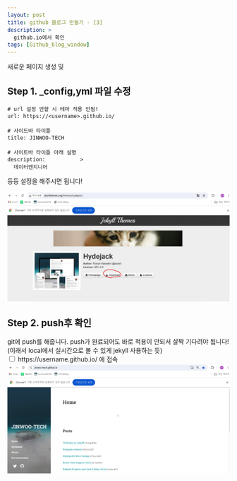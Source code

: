 ```yaml
---
layout: post
title: github 블로그 만들기 - [3]
description: >
  github.io에서 확인
tags: [Github_blog_window]
---
```

새로운 페이지 생성 및  

<h2>Step 1. _config,yml 파일 수정</h2>

```
# url 설정 안할 시 테마 적용 안됨!
url: https://<username>.github.io/

# 사이드바 타이틀 
title: JINWOO-TECH

# 사이트바 타이틀 아래 설명
description:           >
  데이터엔지니어 
```
등등 설정을 해주시면 됩니다!

<img src = '/assets/img/20240816hydejackdownload.png'>


<h2>Step 2. push후 확인</h2>
git에 push를 해줍니다. push가 완료되어도 바로 적용이 안되서 살짝 기다려야 됩니다! (이래서 local에서 실시간으로 볼 수 있게 jekyll 사용하는 듯)
<br>
<input type="checkbox"> https://username.github.io/ 에 접속

<img src = '/assets/img/20240816firststatepage.png'>